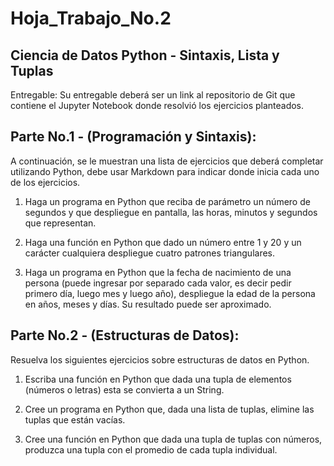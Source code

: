# Hoja_Trabajo_No.2
## Ciencia de Datos Python - Sintaxis, Lista y Tuplas

Entregable: Su entregable deberá ser un link al repositorio de Git que contiene el Jupyter Notebook donde resolvió los ejercicios planteados.

## Parte No.1 - (Programación y Sintaxis):
A continuación, se le muestran una lista de ejercicios que deberá completar utilizando Python, debe usar Markdown para indicar donde inicia cada uno de los ejercicios.

1. Haga un programa en Python que reciba de parámetro un número de segundos y que despliegue en pantalla, las horas, minutos y segundos que representan.

2. Haga una función en Python que dado un número entre 1 y 20 y un carácter cualquiera despliegue cuatro patrones triangulares.

3. Haga un programa en Python que la fecha de nacimiento de una persona (puede ingresar por separado cada valor, es decir pedir primero día, luego mes y luego año), despliegue la edad de la persona en años, meses y días. Su resultado puede ser aproximado.

## Parte No.2 - (Estructuras de Datos):
Resuelva los siguientes ejercicios sobre estructuras de datos en Python.

1. Escriba una función en Python que dada una tupla de elementos (números o letras) esta se convierta a un String.

2. Cree un programa en Python que, dada una lista de tuplas, elimine las tuplas que están vacías.

3. Cree una función en Python que dada una tupla de tuplas con números, produzca una tupla con el promedio de cada tupla individual.
